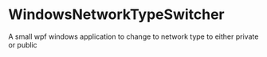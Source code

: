 # WindowsNetworkTypeSwitcher
A small wpf windows application to change to network type to either private or public

